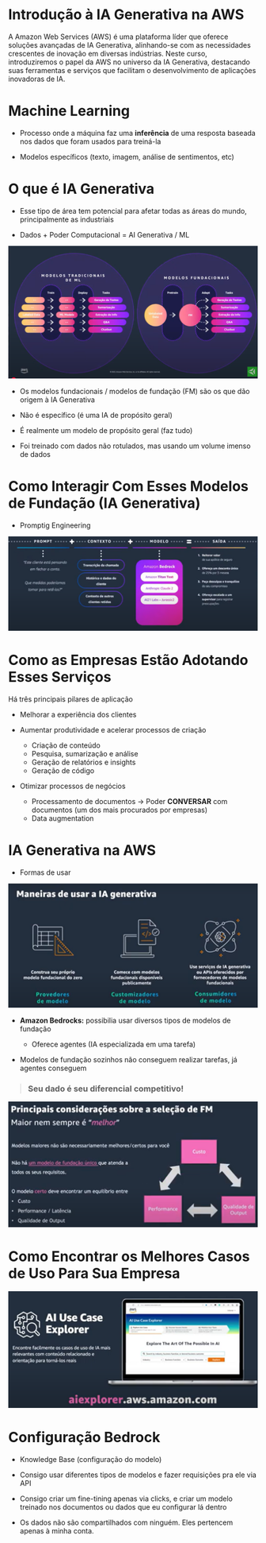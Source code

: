 # Introdução à IA Generativa na AWS

A Amazon Web Services (AWS) é uma plataforma líder que oferece soluções avançadas de IA Generativa, alinhando-se com as necessidades crescentes de inovação em diversas indústrias. Neste curso, introduziremos o papel da AWS no universo da IA Generativa, destacando suas ferramentas e serviços que facilitam o desenvolvimento de aplicações inovadoras de IA.

# Machine Learning

- Processo onde a máquina faz uma **inferência** de uma resposta baseada nos dados que foram usados para treiná-la

- Modelos específicos (texto, imagem, análise de sentimentos, etc)

# O que é IA Generativa

- Esse tipo de área tem potencial para afetar todas as áreas do mundo, principalmente as industriais

- Dados + Poder Computacional = AI Generativa / ML

![alt text](image.png)

- Os modelos fundacionais / modelos de fundação (FM) são os que dão origem à IA Generativa

- Não é específico (é uma IA de propósito geral)

- É realmente um modelo de propósito geral (faz tudo)

- Foi treinado com dados não rotulados, mas usando um volume imenso de dados

# Como Interagir Com Esses Modelos de Fundação (IA Generativa)

- Promptig Engineering

![alt text](image-1.png)

# Como as Empresas Estão Adotando Esses Serviços

Há três principais pilares de aplicação

- Melhorar a experiência dos clientes

- Aumentar produtividade e acelerar processos de criação

  - Criação de conteúdo
  - Pesquisa, sumarização e análise
  - Geração de relatórios e insights
  - Geração de código

- Otimizar processos de negócios

  - Processamento de documentos -> Poder **CONVERSAR** com documentos (um dos mais procurados por empresas)
  - Data augmentation

# IA Generativa na AWS

- Formas de usar

![alt text](image-2.png)

- **Amazon Bedrocks:** possibilia usar diversos tipos de modelos de fundação
  - Oferece agentes (IA especializada em uma tarefa)

- Modelos de fundação sozinhos não conseguem realizar tarefas, já agentes conseguem

>### Seu dado é seu diferencial competitivo!

![alt text](image-3.png)

# Como Encontrar os Melhores Casos de Uso Para Sua Empresa

![alt text](image-4.png)

# Configuração Bedrock

- Knowledge Base (configuração do modelo)

- Consigo usar diferentes tipos de modelos e fazer requisições pra ele via API

- Consigo criar um fine-tining apenas via clicks, e criar um modelo treinado nos documentos ou dados que eu configurar lá dentro

- Os dados não são compartilhados com ninguém. Eles pertencem apenas à minha conta.

